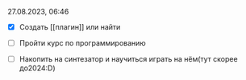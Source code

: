  27.08.2023, 06:46

- [x]  Создать [[плагин]] или найти
- [ ] Пройти курс по программированию
- [ ] Накопить на синтезатор и научиться играть на нём(тут скорее до2024:D)


